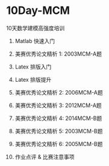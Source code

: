 # 10Day-MCM
10天数学建模高强度培训

 1. Matlab 快速入门

 2. 美赛优秀论文精析 1: 2003MCM-A题

 3. Latex 排版入门

 4. Latex 排版提升

 5. 美赛优秀论文精析 2: 2006MCM-A题

 6. 美赛优秀论文精析 3: 2012MCM-A题

 7. 美赛优秀论文精析 4: 2014MCM-B题

 8. 美赛优秀论文精析 5: 2003MCM-B题

 9. 美赛优秀论文精析 6: 2005MCM-B题

10. 作业点评 & 比赛注意事项
